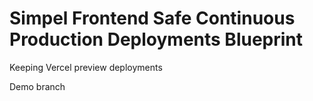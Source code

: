 # Simpel Frontend Safe Continuous Production Deployments Blueprint

Keeping Vercel preview deployments

Demo branch
